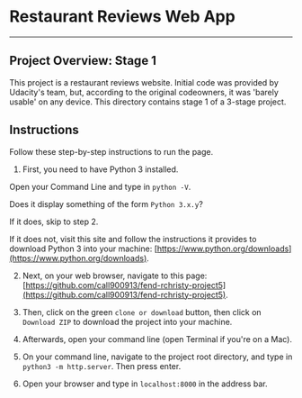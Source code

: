 # Restaurant Reviews Web App
---


## Project Overview: Stage 1

This project is a restaurant reviews website. Initial code was provided by Udacity's team, but, according to the original codeowners, it was 'barely usable' on any device. This directory contains stage 1 of a 3-stage project.


## Instructions

Follow these step-by-step instructions to run the page.

1. First, you need to have Python 3 installed.

Open your Command Line and type in `python -V`.

Does it display something of the form `Python 3.x.y`?

If it does, skip to step 2.

If it does not, visit this site and follow the instructions it provides to download Python 3 into your machine: [https://www.python.org/downloads](https://www.python.org/downloads).


2. Next, on your web browser, navigate to this page: [https://github.com/call900913/fend-rchristy-project5](https://github.com/call900913/fend-rchristy-project5).

3. Then, click on the green `clone or download` button, then click on `Download ZIP` to download the project into your machine.

4. Afterwards, open your command line (open Terminal if you're on a Mac).

5. On your command line, navigate to the project root directory, and type in `python3 -m http.server`. Then press enter.

6. Open your browser and type in `localhost:8000` in the address bar.
